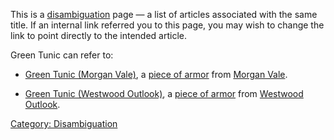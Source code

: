 This is a [disambiguation](:Category:_Disambiguation "wikilink") page —
a list of articles associated with the same title. If an internal link
referred you to this page, you may wish to change the link to point
directly to the intended article.

Green Tunic can refer to:

-   [Green Tunic (Morgan Vale)](Green_Tunic_(Morgan_Vale) "wikilink"), a
    [piece of armor](:Category:_Armor "wikilink") from [Morgan
    Vale](:Category:_Morgan_Vale "wikilink").

<!-- -->

-   [Green Tunic (Westwood
    Outlook)](Green_Tunic_(Westwood_Outlook) "wikilink"), a [piece of
    armor](:Category:_Armor "wikilink") from [Westwood
    Outlook](:Category:_Westwood_Outlook "wikilink").

[Category: Disambiguation](Category:_Disambiguation "wikilink")
